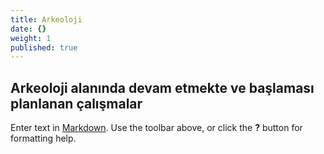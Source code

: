 ```yaml
---
title: Arkeoloji
date: {}
weight: 1
published: true
---
```


## Arkeoloji alanında devam etmekte ve başlaması planlanan çalışmalar

Enter text in [Markdown](http://daringfireball.net/projects/markdown/). Use the toolbar above, or click the **?** button for formatting help.

